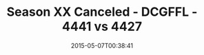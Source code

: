---
title: Season XX Canceled - DCGFFL - 4441 vs 4427
teams_score:
- team: 4441
  score:
- team: 4427
  score: 19
mvp: " Nolan L. (Silver), Will L. (Gold)"
game-ball: N/A
season: 10
week:
date: '2015-05-07T00:38:41'
pageid: season-10-playoff-4441-vs-4427
---